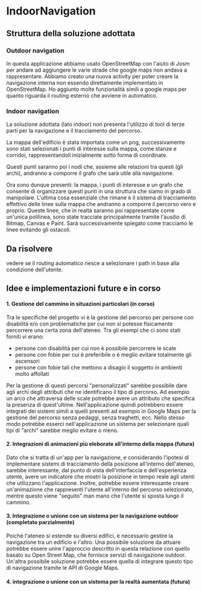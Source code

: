﻿# IndoorNavigation

## Struttura della soluzione adottata

### Outdoor navigation

In questa applicazione abbiamo usato OpenStreetMap con l'aiuto di Josm per andare ad aggiungere le varie strade che google maps non andava a rappresentare.
Abbiamo creato una nuova activity per poter creare la navigazione interna non essendo direttamente implementato in OpenStreetMap.
Ho aggiunto molte funzionalità simili a google maps per quanto riguarda il routing esterno che avviene in automatico.

### Indoor navigation

La soluzione adottata (lato indoor) non presenta l'utilizzo di tool di terze parti per la navigazione e il tracciamento del percorso.

La mappa dell'edificio è stata importata come un png, successivamente sono stati selezionati i punti di interesse sulla mappa, come stanze e corridoi, rappresentandoli inizialmente sotto forma di coordinate.

Questi punti saranno poi i nodi che, assieme alle relazioni tra questi (gli archi), andranno a comporre il grafo che sarà utile alla navigazione.

Ora sono dunque presenti: la mappa, i punti di interesse e un grafo che consente di organizzare questi punti in una struttura che siamo in grado di manipolare. L'ultima cosa essenziale che rimane è il sistema di tracciamento effettivo delle linee sulla mappa che andranno a comporre il percorso vero e proprio.
Queste linee, che in realtà saranno poi rappresentate come un'unica polilinea, sono state tracciate principalmente tramite l'ausilio di Bitmap, Canvas e Paint. Sarà successivamente spiegato come tracciamo le linee evitando gli ostacoli.

## Da risolvere

vedere se il routing automatico riesce a selezionare i path in base alla condizione dell'utente.

## Idee e implementazioni future e in corso

#### 1. Gestione del cammino in situazioni particolari (in corso)

Tra le specifiche del progetto vi è la gestione del percorso per persone con disabilità e/o con problematiche per cui non si potesse fisicamente percorrere una certa zona dell'ateneo. Tra gli esempi che ci sono stati forniti vi erano:

* persone con disabilità per cui non è possibile percorrere le scale
* persone con fobie per cui è preferibile o è meglio evitare totalmente gli ascensori
* persone con fobie tali che mettono a disagio il soggetto in ambienti molto affollati

Per la gestione di questi percorsi "personalizzati" sarebbe possibile dare agli archi degli attributi che ne identificano il tipo di percorso. Ad esempio un arco che attraversa delle scale potrebbe avere un attributo che specifica la presenza di quest'ultime.
Nell'applicazione quindi potrebbero essere integrati dei sistemi simili a quelli presenti ad esempio in Google Maps per la gestione del percorso senza pedaggi, senza traghetti, ecc. Nello stesso modo potrebbe esserci nell'applicazione un sistema per selezionare quali tipi di "archi" sarebbe meglio evitare o meno.

#### 2. Integrazioni di animazioni più eleborate all'interno della mappa (futura)

Dato che si tratta di un'app per la navigazione, e considerando l'ipotesi di implementare sistemi di tracciamento della posizione all'interno dell'ateneo, sarebbe interessante, dal punto di vista dell'interfaccia e dell'esperienza utente, avere un indicatore che mostri la posizione in tempo reale agli utenti che utilizzano l'applicazione. Inoltre, potrebbe essere interessante creare un'animazione che rappresenti l'utente all'interno del percorso selezionato, mentre questo viene "seguito" man mano che l'utente si sposta lungo il cammino.

#### 3. Integrazione o unione con un sistema per la navigazione outdoor  (completato parzialmente)

Poiché l'ateneo si estende su diversi edifici, è necessario gestire la navigazione tra un edificio e l'altro. Una possibile soluzione da attuare potrebbe essere unire l'approccio descritto in questa relazione con quello basato su Open Street Map, che fornisce servizi di navigazione outdoor. 
Un'altra possibile soluzione potrebbe essere quella di integrare questo tipo di navigazione tramite le API di Google Maps.


#### 4. integrazione o unione con un sistema per la realtà aumentata (futura)
